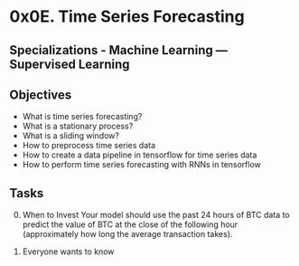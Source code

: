 # 0x0E. Time Series Forecasting
## Specializations - Machine Learning ― Supervised Learning
## Objectives
* What is time series forecasting?
* What is a stationary process?
* What is a sliding window?
* How to preprocess time series data
* How to create a data pipeline in tensorflow for time series data
* How to perform time series forecasting with RNNs in tensorflow

## Tasks
0. When to Invest
Your model should use the past 24 hours of BTC data to predict the value of BTC at the close of the following hour (approximately how long the average transaction takes).

1. Everyone wants to know
